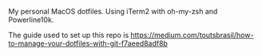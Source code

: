 My personal MacOS dotfiles. Using iTerm2 with oh-my-zsh and Powerline10k.

The guide used to set up this repo is https://medium.com/toutsbrasil/how-to-manage-your-dotfiles-with-git-f7aeed8adf8b
